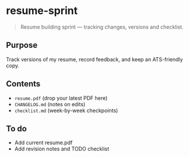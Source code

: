 # resume-sprint

> Resume building sprint — tracking changes, versions and checklist.

## Purpose
Track versions of my resume, record feedback, and keep an ATS-friendly copy.

## Contents
- `resume.pdf` (drop your latest PDF here)
- `CHANGELOG.md` (notes on edits)
- `checklist.md` (week-by-week checkpoints)

## To do
- Add current resume.pdf
- Add revision notes and TODO checklist
